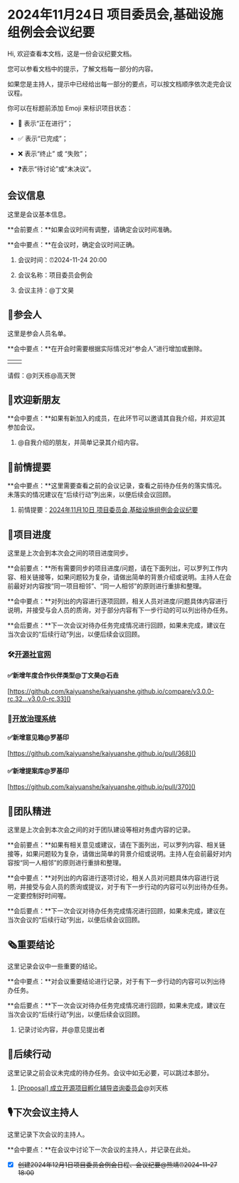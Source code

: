 # 2024年11月24日 项目委员会,基础设施组例会会议纪要

<div class="callout">

Hi, 欢迎查看本文档，这是一份会议纪要文档。

您可以参看文档中的提示，了解文档每一部分的内容。

如果您是主持人，提示中已经给出每一部分的要点，可以按文档顺序依次走完会议议程。



你可以在标题前添加 Emoji 来标识项目状态：

- 🚧 表示“正在进行”；

- ✅ 表示“已完成”；

- ❌ 表示“终止” 或 “失败”；

- ❓表示“待讨论”或“未决议”。

</div>

## 会议信息

<div class="callout">

这里是会议基本信息。

**会前要点：**如果会议时间有调整，请确定会议时间准确。

**会中要点：**在会议时，确定会议时间正确。

</div>

1. 会议时间：⏰2024-11-24 20:00

2. 会议名称：项目委员会例会

3. 会议主持：@丁文昊

## 👤参会人

<div class="callout">

这里是参会人员名单。

**会中要点：**在开会时需要根据实际情况对“参会人”进行增加或删除。

</div>

<table><tbody><tr>
<td>

</td>
<td>

</td>
</tr></tbody></table>

请假：@刘天栋@高天贺

## 👏欢迎新朋友

<div class="callout">

**会中要点：**如果有新加入的成员，在此环节可以邀请其自我介绍，并欢迎其参加会议。

</div>

1. @自我介绍的朋友，并简单记录其介绍内容。



## 📄前情提要

<div class="callout">

**会中要点：**这里需要查看之前的会议记录，查看之前待办任务的落实情况。未落实的情况建议在“后续行动”列出来，以便后续会议回顾。

</div>

1. 前情提要：[2024年11月10日 项目委员会,基础设施组例会会议纪要](https://kaiyuanshe.feishu.cn/wiki/WW0pw9HOfi6QN2kass2crMghncf)

## 🚧项目进度

<div class="callout">

这里是上次会到本次会之间的项目进度同步。

**会前要点：**所有需要同步的项目进度/问题，请在下面列出，可以罗列工作内容、相关链接等，如果问题较为复杂，请做出简单的背景介绍或说明。主持人在会前最好对内容按“同一项目相邻”、“同一人相邻”的原则进行重排和整理。

**会中要点：**对列出的内容进行逐项回顾，相关人员对进度/问题具体内容进行说明，并接受与会人员的质询，对于部分内容有下一步行动的可以列出待办任务。

**会后要点：**下一次会议对待办任务完成情况进行回顾，如果未完成，建议在当次会议的“后续行动”列出，以便后续会议回顾。

</div>

### 🛠️[开源社官网](https://kaiyuanshe.feishu.cn/wiki/wikcn6FQGVV8q9FZk9F3rTPKaFe)

#### ✅新增年度合作伙伴类型@丁文昊@石垚

[https://github.com/kaiyuanshe/kaiyuanshe.github.io/compare/v3.0.0-rc.32...v3.0.0-rc.33]()

### 🚧[开放治理系统](https://kaiyuanshe.feishu.cn/wiki/VpY9wRitDiiObVkNsXycWP3Gnmf)

#### ✅新增意见箱@罗基印

[https://github.com/kaiyuanshe/kaiyuanshe.github.io/pull/368]()

#### ✅新增提案库@罗基印

[https://github.com/kaiyuanshe/kaiyuanshe.github.io/pull/370]()

## 🤼团队精进

<div class="callout">

这里是上次会到本次会之间的对于团队建设等相对务虚内容的记录。

**会前要点：**如果有相关意见或建议，请在下面列出，可以罗列内容、相关链接等，如果问题较为复杂，请做出简单的背景介绍或说明。主持人在会前最好对内容按“同一人相邻”的原则进行重排和整理。

**会中要点：**对列出的内容进行逐项讨论，相关人员对问题具体内容进行说明，并接受与会人员的质询或提议，对于有下一步行动的内容可以列出待办任务。一定要控制好时间喔。

**会后要点：**下一次会议对待办任务完成情况进行回顾，如果未完成，建议在当次会议的“后续行动”列出，以便后续会议回顾。

</div>



## 🗞️重要结论

<div class="callout">

这里记录会议中一些重要的结论。

**会中要点：**对会议重要结论进行记录，对于有下一步行动的内容可以列出待办任务。

**会后要点：**下一次会议对待办任务完成情况进行回顾，如果未完成，建议在当次会议的“后续行动”列出，以便后续会议回顾。

</div>

1. 记录讨论内容，并@意见提出者



## 🤺后续行动

<div class="callout">

这里记录之前会议未完成的待办任务。会议中如无必要，可以跳过本部分。

</div>

1. [\[Proposal\] 成立开源项目孵化辅导咨询委员会](https://kaiyuanshe.feishu.cn/wiki/CO2Fwx7N1ivEOlkbhr6cYhqznBc)@刘天栋



## 🎙️下次会议主持人

<div class="callout">

这里记录下次会议的主持人。

**会中要点：**在会议中讨论下一次会议的主持人，并记录在此处。

</div>

* [x] ~~创建2024年12月1日项目委员会例会日程、会议纪要@熊靖⏰2024-11-27 18:00~~



